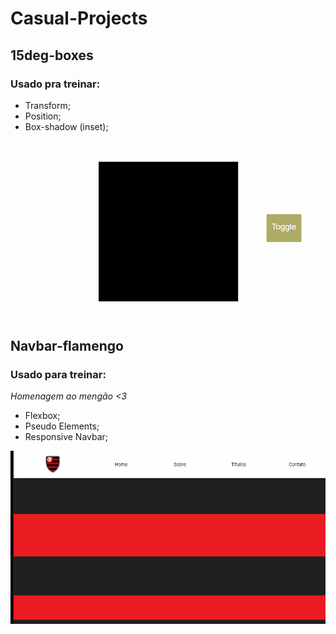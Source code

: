 ﻿# Casual-Projects
## 15deg-boxes
### Usado pra treinar:
- Transform;
- Position;
- Box-shadow (inset);

![gif-projeto](https://github.com/araujogabriel77/Casual-Projects/blob/master/gif-15deg.gif)

## Navbar-flamengo
### Usado para treinar:
*Homenagem ao mengão <3*
- Flexbox;
- Pseudo Elements;
- Responsive Navbar;

![gif-navbar-flamengo](https://github.com/araujogabriel77/Casual-Projects/blob/master/gif-navfla.gif)
